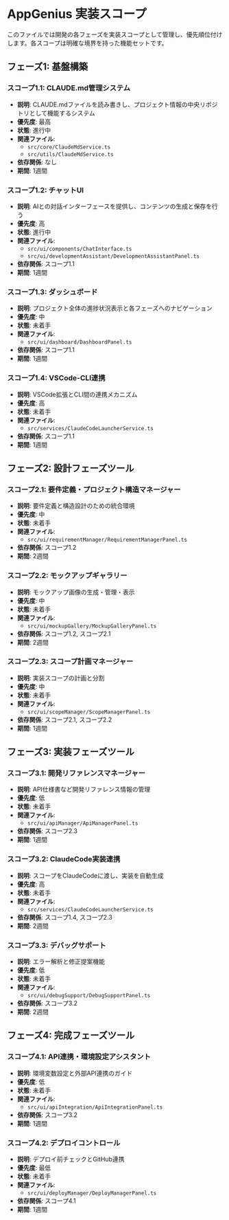 # AppGenius 実装スコープ

このファイルでは開発の各フェーズを実装スコープとして管理し、優先順位付けします。各スコープは明確な境界を持った機能セットです。

## フェーズ1: 基盤構築

### スコープ1.1: CLAUDE.md管理システム
- **説明**: CLAUDE.mdファイルを読み書きし、プロジェクト情報の中央リポジトリとして機能するシステム
- **優先度**: 最高
- **状態**: 進行中
- **関連ファイル**: 
  - `src/core/ClaudeMdService.ts`
  - `src/utils/ClaudeMdService.ts`
- **依存関係**: なし
- **期間**: 1週間

### スコープ1.2: チャットUI
- **説明**: AIとの対話インターフェースを提供し、コンテンツの生成と保存を行う
- **優先度**: 高
- **状態**: 進行中
- **関連ファイル**:
  - `src/ui/components/ChatInterface.ts`
  - `src/ui/developmentAssistant/DevelopmentAssistantPanel.ts`
- **依存関係**: スコープ1.1
- **期間**: 1週間

### スコープ1.3: ダッシュボード
- **説明**: プロジェクト全体の進捗状況表示と各フェーズへのナビゲーション
- **優先度**: 中
- **状態**: 未着手
- **関連ファイル**:
  - `src/ui/dashboard/DashboardPanel.ts`
- **依存関係**: スコープ1.1
- **期間**: 1週間

### スコープ1.4: VSCode-CLI連携
- **説明**: VSCode拡張とCLI間の連携メカニズム
- **優先度**: 高
- **状態**: 未着手
- **関連ファイル**:
  - `src/services/ClaudeCodeLauncherService.ts`
- **依存関係**: スコープ1.1
- **期間**: 1週間

## フェーズ2: 設計フェーズツール

### スコープ2.1: 要件定義・プロジェクト構造マネージャー
- **説明**: 要件定義と構造設計のための統合環境
- **優先度**: 中
- **状態**: 未着手
- **関連ファイル**: 
  - `src/ui/requirementManager/RequirementManagerPanel.ts`
- **依存関係**: スコープ1.2
- **期間**: 2週間

### スコープ2.2: モックアップギャラリー
- **説明**: モックアップ画像の生成・管理・表示
- **優先度**: 中
- **状態**: 未着手
- **関連ファイル**:
  - `src/ui/mockupGallery/MockupGalleryPanel.ts`
- **依存関係**: スコープ1.2, スコープ2.1
- **期間**: 2週間

### スコープ2.3: スコープ計画マネージャー
- **説明**: 実装スコープの計画と分割
- **優先度**: 中
- **状態**: 未着手
- **関連ファイル**:
  - `src/ui/scopeManager/ScopeManagerPanel.ts`
- **依存関係**: スコープ2.1, スコープ2.2
- **期間**: 1週間

## フェーズ3: 実装フェーズツール

### スコープ3.1: 開発リファレンスマネージャー
- **説明**: API仕様書など開発リファレンス情報の管理
- **優先度**: 低
- **状態**: 未着手
- **関連ファイル**:
  - `src/ui/apiManager/ApiManagerPanel.ts`
- **依存関係**: スコープ2.3
- **期間**: 1週間

### スコープ3.2: ClaudeCode実装連携
- **説明**: スコープをClaudeCodeに渡し、実装を自動生成
- **優先度**: 高
- **状態**: 未着手
- **関連ファイル**:
  - `src/services/ClaudeCodeLauncherService.ts`
- **依存関係**: スコープ1.4, スコープ2.3
- **期間**: 2週間

### スコープ3.3: デバッグサポート
- **説明**: エラー解析と修正提案機能
- **優先度**: 低
- **状態**: 未着手
- **関連ファイル**:
  - `src/ui/debugSupport/DebugSupportPanel.ts`
- **依存関係**: スコープ3.2
- **期間**: 2週間

## フェーズ4: 完成フェーズツール

### スコープ4.1: API連携・環境設定アシスタント
- **説明**: 環境変数設定と外部API連携のガイド
- **優先度**: 低
- **状態**: 未着手
- **関連ファイル**:
  - `src/ui/apiIntegration/ApiIntegrationPanel.ts`
- **依存関係**: スコープ3.2
- **期間**: 1週間

### スコープ4.2: デプロイコントロール
- **説明**: デプロイ前チェックとGitHub連携
- **優先度**: 最低
- **状態**: 未着手
- **関連ファイル**:
  - `src/ui/deployManager/DeployManagerPanel.ts`
- **依存関係**: スコープ4.1
- **期間**: 1週間

